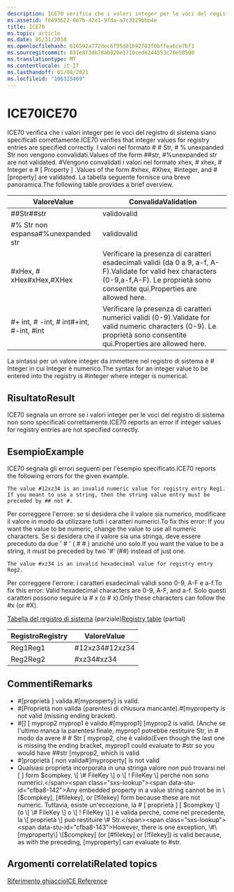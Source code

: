 ```yaml
---
description: ICE70 verifica che i valori integer per le voci del registro di sistema siano specificati correttamente.
ms.assetid: f8493622-867b-42e1-9fda-a7c3229bbb4e
title: ICE70
ms.topic: article
ms.date: 05/31/2018
ms.openlocfilehash: 616592a772dec6f95d81b92f03f0bffea6ce7bf1
ms.sourcegitcommit: 831e8f3db78ab820e1710cede244553c70e50500
ms.translationtype: MT
ms.contentlocale: it-IT
ms.lasthandoff: 01/08/2021
ms.locfileid: "106315469"
---
```

# <a name="ice70"></a><span data-ttu-id="cfba8-103">ICE70</span><span class="sxs-lookup"><span data-stu-id="cfba8-103">ICE70</span></span>

<span data-ttu-id="cfba8-104">ICE70 verifica che i valori integer per le voci del registro di sistema siano specificati correttamente.</span><span class="sxs-lookup"><span data-stu-id="cfba8-104">ICE70 verifies that integer values for registry entries are specified correctly.</span></span> <span data-ttu-id="cfba8-105">I valori nel formato \# \# Str, \# % unexpanded Str non vengono convalidati.</span><span class="sxs-lookup"><span data-stu-id="cfba8-105">Values of the form \#\#str, \#%unexpanded str are not validated.</span></span> <span data-ttu-id="cfba8-106">\#Vengono convalidati i valori nel formato xhex, \# xhex, \# Integer e \# \[ Property \] .</span><span class="sxs-lookup"><span data-stu-id="cfba8-106">Values of the form \#xhex, \#Xhex, \#integer, and \#\[property\] are validated.</span></span> <span data-ttu-id="cfba8-107">La tabella seguente fornisce una breve panoramica.</span><span class="sxs-lookup"><span data-stu-id="cfba8-107">The following table provides a brief overview.</span></span>



| <span data-ttu-id="cfba8-108">Valore</span><span class="sxs-lookup"><span data-stu-id="cfba8-108">Value</span></span>                 | <span data-ttu-id="cfba8-109">Convalida</span><span class="sxs-lookup"><span data-stu-id="cfba8-109">Validation</span></span>                                                                    |
|-----------------------|-------------------------------------------------------------------------------|
| <span data-ttu-id="cfba8-110">\#\#Str</span><span class="sxs-lookup"><span data-stu-id="cfba8-110">\#\#str</span></span>               | <span data-ttu-id="cfba8-111">valido</span><span class="sxs-lookup"><span data-stu-id="cfba8-111">valid</span></span>                                                                         |
| <span data-ttu-id="cfba8-112">\#% Str non espansa</span><span class="sxs-lookup"><span data-stu-id="cfba8-112">\#%unexpanded str</span></span>     | <span data-ttu-id="cfba8-113">valido</span><span class="sxs-lookup"><span data-stu-id="cfba8-113">valid</span></span>                                                                         |
| <span data-ttu-id="cfba8-114">\#xHex, \# xHex</span><span class="sxs-lookup"><span data-stu-id="cfba8-114">\#xHex,\#XHex</span></span>         | <span data-ttu-id="cfba8-115">Verificare la presenza di caratteri esadecimali validi (da 0 a 9, a-f, A-F).</span><span class="sxs-lookup"><span data-stu-id="cfba8-115">Validate for valid hex characters (0-9,a-f,A-F).</span></span> <span data-ttu-id="cfba8-116">Le proprietà sono consentite qui.</span><span class="sxs-lookup"><span data-stu-id="cfba8-116">Properties are allowed here.</span></span> |
| <span data-ttu-id="cfba8-117">\#+ int, \# -int, \# int</span><span class="sxs-lookup"><span data-stu-id="cfba8-117">\#+int, \#-int, \#int</span></span> | <span data-ttu-id="cfba8-118">Verificare la presenza di caratteri numerici validi (0-9).</span><span class="sxs-lookup"><span data-stu-id="cfba8-118">Validate for valid numeric characters (0-9).</span></span> <span data-ttu-id="cfba8-119">Le proprietà sono consentite qui.</span><span class="sxs-lookup"><span data-stu-id="cfba8-119">Properties are allowed here.</span></span>     |



 

<span data-ttu-id="cfba8-120">La sintassi per un valore integer da immettere nel registro di sistema è \# Integer in cui Integer è numerico.</span><span class="sxs-lookup"><span data-stu-id="cfba8-120">The syntax for an integer value to be entered into the registry is \#integer where integer is numerical.</span></span>

## <a name="result"></a><span data-ttu-id="cfba8-121">Risultato</span><span class="sxs-lookup"><span data-stu-id="cfba8-121">Result</span></span>

<span data-ttu-id="cfba8-122">ICE70 segnala un errore se i valori integer per le voci del registro di sistema non sono specificati correttamente.</span><span class="sxs-lookup"><span data-stu-id="cfba8-122">ICE70 reports an error if integer values for registry entries are not specified correctly.</span></span>

## <a name="example"></a><span data-ttu-id="cfba8-123">Esempio</span><span class="sxs-lookup"><span data-stu-id="cfba8-123">Example</span></span>

<span data-ttu-id="cfba8-124">ICE70 segnala gli errori seguenti per l'esempio specificato.</span><span class="sxs-lookup"><span data-stu-id="cfba8-124">ICE70 reports the following errors for the given example.</span></span>

``` syntax
The value #12xz34 is an invalid numeric value for registry entry Reg1. If you meant to use a string, then the string value entry must be preceded by ## not #.
```

<span data-ttu-id="cfba8-125">Per correggere l'errore: se si desidera che il valore sia numerico, modificare il valore in modo da utilizzare tutti i caratteri numerici.</span><span class="sxs-lookup"><span data-stu-id="cfba8-125">To fix this error: If you want the value to be numeric, change the value to use all numeric characters.</span></span> <span data-ttu-id="cfba8-126">Se si desidera che il valore sia una stringa, deve essere preceduto da due ' \# ' ( \# \# ) anziché uno solo.</span><span class="sxs-lookup"><span data-stu-id="cfba8-126">If you want the value to be a string, it must be preceded by two '\#' (\#\#) instead of just one.</span></span>

``` syntax
The value #xz34 is an invalid hexadecimal value for registry entry Reg2.
```

<span data-ttu-id="cfba8-127">Per correggere l'errore: i caratteri esadecimali validi sono 0-9, A-F e a-f.</span><span class="sxs-lookup"><span data-stu-id="cfba8-127">To fix this error: Valid hexadecimal characters are 0-9, A-F, and a-f.</span></span> <span data-ttu-id="cfba8-128">Solo questi caratteri possono seguire la \# x (o \# x).</span><span class="sxs-lookup"><span data-stu-id="cfba8-128">Only these characters can follow the \#x (or \#X).</span></span>

<span data-ttu-id="cfba8-129">[Tabella del registro di sistema](registry-table.md) (parziale)</span><span class="sxs-lookup"><span data-stu-id="cfba8-129">[Registry table](registry-table.md) (partial)</span></span>



| <span data-ttu-id="cfba8-130">Registro</span><span class="sxs-lookup"><span data-stu-id="cfba8-130">Registry</span></span> | <span data-ttu-id="cfba8-131">Valore</span><span class="sxs-lookup"><span data-stu-id="cfba8-131">Value</span></span>    |
|----------|----------|
| <span data-ttu-id="cfba8-132">Reg1</span><span class="sxs-lookup"><span data-stu-id="cfba8-132">Reg1</span></span>     | <span data-ttu-id="cfba8-133">\#12xz34</span><span class="sxs-lookup"><span data-stu-id="cfba8-133">\#12xz34</span></span> |
| <span data-ttu-id="cfba8-134">Reg2</span><span class="sxs-lookup"><span data-stu-id="cfba8-134">Reg2</span></span>     | <span data-ttu-id="cfba8-135">\#xz34</span><span class="sxs-lookup"><span data-stu-id="cfba8-135">\#xz34</span></span>   |



 

## <a name="remarks"></a><span data-ttu-id="cfba8-136">Commenti</span><span class="sxs-lookup"><span data-stu-id="cfba8-136">Remarks</span></span>

-   <span data-ttu-id="cfba8-137">\#\[proprietà \] valida.</span><span class="sxs-lookup"><span data-stu-id="cfba8-137">\#\[myproperty\] is valid.</span></span>
-   <span data-ttu-id="cfba8-138">\#\[Proprietà non valida (parentesi di chiusura mancante).</span><span class="sxs-lookup"><span data-stu-id="cfba8-138">\#\[myproperty is not valid (missing ending bracket).</span></span>
-   <span data-ttu-id="cfba8-139">\#\[\] \[ myprop2 myprop1 è valido.</span><span class="sxs-lookup"><span data-stu-id="cfba8-139">\#\[myprop1\] \[myprop2 is valid.</span></span> <span data-ttu-id="cfba8-140">(Anche se l'ultimo manca la parentesi finale, myprop1 potrebbe restituire Str, in \# modo da avere \# \# Str \[ myprop2, che è valido</span><span class="sxs-lookup"><span data-stu-id="cfba8-140">(Even though the last one is missing the ending bracket, myprop1 could evaluate to \#str so you would have \#\#str \[myprop2, which is valid</span></span>
-   <span data-ttu-id="cfba8-141">\#\]proprietà \[ non valida</span><span class="sxs-lookup"><span data-stu-id="cfba8-141">\#\]myproperty\[ is not valid</span></span>
-   <span data-ttu-id="cfba8-142">Qualsiasi proprietà incorporata in una stringa valore non può trovarsi nel \[ \] form $compkey, \[ \# FileKey \] o \[ ! FileKey \] perché non sono numerici.</span><span class="sxs-lookup"><span data-stu-id="cfba8-142">Any embedded property in a value string cannot be in \[$compkey\], \[\#filekey\], or \[!filekey\] form because these are not numeric.</span></span> <span data-ttu-id="cfba8-143">Tuttavia, esiste un'eccezione, la \# \[ proprietà \] \[ $compkey \] (o \[ \# FileKey \] o \[ ! FileKey \] ) è valida perché, come nel precedente, la \[ proprietà \] può restituire \# Str.</span><span class="sxs-lookup"><span data-stu-id="cfba8-143">However, there is one exception, \#\[myproperty\] \[$compkey\] (or \[\#filekey\] or \[!filekey\]) is valid because, as with the preceding, \[myproperty\] can evaluate to \#str.</span></span>

## <a name="related-topics"></a><span data-ttu-id="cfba8-144">Argomenti correlati</span><span class="sxs-lookup"><span data-stu-id="cfba8-144">Related topics</span></span>

<dl> <dt>

[<span data-ttu-id="cfba8-145">Riferimento ghiaccio</span><span class="sxs-lookup"><span data-stu-id="cfba8-145">ICE Reference</span></span>](ice-reference.md)
</dt> </dl>

 

 




